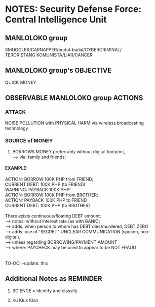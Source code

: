 # NOTES: Security Defense Force: Central Intelligence Unit

## MANLOLOKO group

SMUGGLER/CARNAPPER/budol-budol/CYBERCRIMINAL/<br/>
TERORISTANG KOMUNISTA/LIAR/CANCER

## MANLOLOKO group's OBJECTIVE

QUICK MONEY

## OBSERVABLE MANLOLOKO group ACTIONS

### ATTACK

NOISE POLLUTION with PHYSICAL HARM via wireless broadcasting technology<br/>

### SOURCE of MONEY

1) BORROWS MONEY preferrably without digital footprint,<br/>
--> via: family and friends;

#### EXAMPLE: 

ACTION: BORROW 100K PHP from FRIEND;<br/>
CURRENT DEBT: 100K PHP (to FRIEND)<br/>
WARNING: PAYBACK 100K PHP!<br/>
ACTION: BORROW 100K PHP from BROTHER;<br/>
ACTION: PAYBACK 100K PHP to FRIEND<br/>
CURRENT DEBT: 100K PHP (to BROTHER)<br/>
<br/>
There exists continuous/floating DEBT amount;<br/>
--> notes: without interest rate (as with BANK);<br/>
--> adds: when person to whom has DEBT dies/murdered, DEBT ZERO<br/>
--> adds: use of "SECRET" UNCLEAR COMMUNICATION (spoken, non-digital),<br/>
--> unless regarding BORROWING/PAYMENT AMOUNT<br/>
--> where: PAYCHECK may be used to appear to be NOT FRAUD<br/>
<br/>
<br/>
TO-DO: -update: this

## Additional Notes as REMINDER

1) SCIENCE = identify and classify

2) Ku Klux Klan
